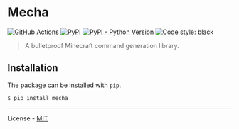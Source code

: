 # Mecha

[![GitHub Actions](https://github.com/vberlier/mecha/workflows/CI/badge.svg)](https://github.com/vberlier/mecha/actions)
[![PyPI](https://img.shields.io/pypi/v/mecha.svg)](https://pypi.org/project/mecha/)
[![PyPI - Python Version](https://img.shields.io/pypi/pyversions/mecha.svg)](https://pypi.org/project/mecha/)
[![Code style: black](https://img.shields.io/badge/code%20style-black-000000.svg)](https://github.com/ambv/black)

> A bulletproof Minecraft command generation library.

## Installation

The package can be installed with `pip`.

```bash
$ pip install mecha
```

---

License - [MIT](https://github.com/vberlier/mecha/blob/main/LICENSE)
